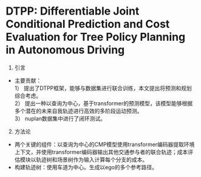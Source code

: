 # DTPP: Differentiable Joint Conditional Prediction and Cost Evaluation for Tree Policy Planning in Autonomous Driving

1. 引言  
- 主要贡献：  
1） 提出了DTPP框架，能够与数据集进行联合训练，本文提出将预测和规划综合考虑。  
2） 提出一种以查询为中心，基于transformer的预测模型，该模型能够根据多个潜在的未来自我轨迹进行高效的多阶段运动预测。  
3） nuplan数据集中进行了闭环测试。  
2. 方法论  
- 两个关键的组件：以查询为中心的CMP模型使用transformer编码器提取环境上下文，并使用transformer编码器输出其他交通参与者的联合轨迹；成本评估模块以轨迹树和场景树作为输入计算每个分支的成本。  
- 构建轨迹树：使用车道为中心。生成以ego的多个参考路径。